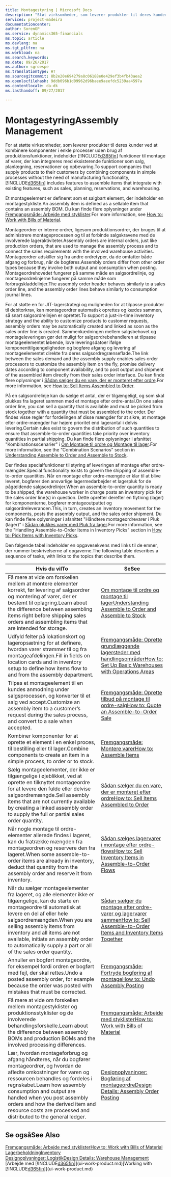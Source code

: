 ```yaml
---
title: Montagestyring | Microsoft Docs
description: "Støt virksomheder, som leverer produkter til deres kunder, ved at kombinere komponenter i enkle processer uden brug af produktionsfunktioner, men med funktioner til montage af varer, der kan integreres med eksisterende funktioner som salg, planlægning, reservationer og opbevaring."
services: project-madeira
documentationcenter: 
author: SorenGP
ms.service: dynamics365-financials
ms.topic: article
ms.devlang: na
ms.tgt_pltfrm: na
ms.workload: na
ms.search.keywords: 
ms.date: 09/26/2017
ms.author: sgroespe
ms.translationtype: HT
ms.sourcegitcommit: 8b2e20e694279a8c06188e0e429ef3b4fb43aea2
ms.openlocfilehash: 9ddb096b1d09962d96baee9aeefdc5239aa4597a
ms.contentlocale: da-dk
ms.lasthandoff: 09/27/2017

---
```

# <a name="assembly-management"></a><span data-ttu-id="6c5df-103">Montagestyring</span><span class="sxs-lookup"><span data-stu-id="6c5df-103">Assembly Management</span></span>
<span data-ttu-id="6c5df-104">For at støtte virksomheder, som leverer produkter til deres kunder ved at kombinere komponenter i enkle processer uden brug af produktionsfunktioner, indeholder [!INCLUDE[d365fin](includes/d365fin_md.md)] funktioner til montage af varer, der kan integreres med eksisterende funktioner som salg, planlægning, reservationer og opbevaring.</span><span class="sxs-lookup"><span data-stu-id="6c5df-104">To support companies that supply products to their customers by combining components in simple processes without the need of manufacturing functionality, [!INCLUDE[d365fin](includes/d365fin_md.md)] includes features to assemble items that integrate with existing features, such as sales, planning, reservations, and warehousing.</span></span>  

 <span data-ttu-id="6c5df-105">Et montageelement er defineret som et salgbart element, der indeholder en montagestykliste.</span><span class="sxs-lookup"><span data-stu-id="6c5df-105">An assembly item is defined as a sellable item that contains an assembly BOM.</span></span> <span data-ttu-id="6c5df-106">Du kan finde flere oplysninger under [Fremgangsmåde: Arbejde med styklister](inventory-how-work-BOMs.md).</span><span class="sxs-lookup"><span data-stu-id="6c5df-106">For more information, see [How to: Work with Bills of Material](inventory-how-work-BOMs.md).</span></span>

 <span data-ttu-id="6c5df-107">Montageordrer er interne ordrer, ligesom produktionsordrer, der bruges til at administrere montageprocessen og til at forbinde salgskravene med de involverede lageraktiviteter.</span><span class="sxs-lookup"><span data-stu-id="6c5df-107">Assembly orders are internal orders, just like production orders, that are used to manage the assembly process and to connect the sales requirements with the involved warehouse activities.</span></span> <span data-ttu-id="6c5df-108">Montageordrer adskiller sig fra andre ordretyper, da de omfatter både afgang og forbrug, når de bogføres.</span><span class="sxs-lookup"><span data-stu-id="6c5df-108">Assembly orders differ from other order types because they involve both output and consumption when posting.</span></span> <span data-ttu-id="6c5df-109">Montageordrehovedet fungerer på samme måde en salgsordrelinje, og montageordrelinjerne fungerer på samme måde som forbrugskladdelinjer.</span><span class="sxs-lookup"><span data-stu-id="6c5df-109">The assembly order header behaves similarly to a sales order line, and the assembly order lines behave similarly to consumption journal lines.</span></span>  

 <span data-ttu-id="6c5df-110">For at støtte en for JIT-lagerstrategi og muligheden for at tilpasse produkter til debitorkrav, kan montageordrer automatisk oprettes og kædes sammen, så snart salgsordrelinjen er oprettet.</span><span class="sxs-lookup"><span data-stu-id="6c5df-110">To support a just-in-time inventory strategy and the ability to customize products to customer requests, assembly orders may be automatically created and linked as soon as the sales order line is created.</span></span> <span data-ttu-id="6c5df-111">Sammenkædningen mellem salgsbehovet og montageleveringen gør det muligt for salgsordrebehandleren at tilpasse montageelementet løbende, love leveringsdatoer ifølge komponenttilgængeligheden og bogføre afgang og levering af montageelementet direkte fra deres salgsordregrænseflade.</span><span class="sxs-lookup"><span data-stu-id="6c5df-111">The link between the sales demand and the assembly supply enables sales order processors to customize the assembly item on the fly, promise delivery dates according to component availability, and to post output and shipment of the assembled item directly from their sales order interface.</span></span> <span data-ttu-id="6c5df-112">Du kan finde flere oplysninger i [Sådan sælger du en vare, der er monteret efter ordre](assembly-how-to-sell-items-assembled-to-order.md).</span><span class="sxs-lookup"><span data-stu-id="6c5df-112">For more information, see [How to: Sell Items Assembled to Order](assembly-how-to-sell-items-assembled-to-order.md).</span></span>  

 <span data-ttu-id="6c5df-113">På en salgsordrelinje kan du sælge et antal, der er tilgængeligt, og som skal plukkes fra lageret sammen med et montage efter ordre-antal.</span><span class="sxs-lookup"><span data-stu-id="6c5df-113">On one sales order line, you can sell a quantity that is available and must be picked from stock together with a quantity that must be assembled to the order.</span></span> <span data-ttu-id="6c5df-114">Der findes visse regler for fordelingen af disse mængder for at sikre, at montage efter ordre-mængder har højere prioritet end lagerantal i delvis levering.</span><span class="sxs-lookup"><span data-stu-id="6c5df-114">Certain rules exist to govern the distribution of such quantities to ensure that assemble-to-order quantities take priority over inventory quantities in partial shipping.</span></span> <span data-ttu-id="6c5df-115">Du kan finde flere oplysninger i afsnittet "Kombinationsscenarier" i [Om Montage til ordre og Montage til lager](assembly-assemble-to-order-or-assemble-to-stock.md).</span><span class="sxs-lookup"><span data-stu-id="6c5df-115">For more information, see the “Combination Scenarios” section in [Understanding Assemble to Order and Assemble to Stock](assembly-assemble-to-order-or-assemble-to-stock.md).</span></span>  

 <span data-ttu-id="6c5df-116">Der findes specialfunktioner til styring af leveringen af montage efter ordre-mængder.</span><span class="sxs-lookup"><span data-stu-id="6c5df-116">Special functionality exists to govern the shipping of assemble-to-order quantities.</span></span> <span data-ttu-id="6c5df-117">Når en montage efter ordre-mængde er klar til at blive leveret, bogfører den ansvarlige lagermedarbejder et lagerpluk for de pågældende salgsordrelinjer.</span><span class="sxs-lookup"><span data-stu-id="6c5df-117">When an assemble-to-order quantity is ready to be shipped, the warehouse worker in charge posts an inventory pick for the sales order line(s) in question.</span></span> <span data-ttu-id="6c5df-118">Dette opretter derefter en flytning (lager) for komponenterne, bogfører montageoutputtet og salgsordreleverancen.</span><span class="sxs-lookup"><span data-stu-id="6c5df-118">This, in turn, creates an inventory movement for the components, posts the assembly output, and the sales order shipment.</span></span> <span data-ttu-id="6c5df-119">Du kan finde flere oplysninger i afsnittet "Håndtere montageordrevarer i Pluk (lager)" i [Sådan plukkes varer med Pluk fra lager](warehouse-how-to-pick-items-with-inventory-picks.md).</span><span class="sxs-lookup"><span data-stu-id="6c5df-119">For more information, see the "Handling Assemble-to-Order Items in Inventory Picks” section in [How to: Pick Items with Inventory Picks](warehouse-how-to-pick-items-with-inventory-picks.md).</span></span>

<span data-ttu-id="6c5df-120">Den følgende tabel indeholder en opgavesekvens med links til de emner, der rummer beskrivelserne af opgaverne.</span><span class="sxs-lookup"><span data-stu-id="6c5df-120">The following table describes a sequence of tasks, with links to the topics that describe them.</span></span>   

|<span data-ttu-id="6c5df-121">**Hvis du vil**</span><span class="sxs-lookup"><span data-stu-id="6c5df-121">**To**</span></span>|<span data-ttu-id="6c5df-122">**Se**</span><span class="sxs-lookup"><span data-stu-id="6c5df-122">**See**</span></span>|  
|------------|-------------|  
|<span data-ttu-id="6c5df-123">Få mere at vide om forskellen mellem at montere elementer korrekt, før levering af salgsordrer og montering af varer, der er bestemt til oplagring.</span><span class="sxs-lookup"><span data-stu-id="6c5df-123">Learn about the difference between assembling items right before shipping sales orders and assembling items that are intended for storage.</span></span>|[<span data-ttu-id="6c5df-124">Om montage til ordre og montage til lager</span><span class="sxs-lookup"><span data-stu-id="6c5df-124">Understanding Assemble to Order and Assemble to Stock</span></span>](assembly-assemble-to-order-or-assemble-to-stock.md)|
|<span data-ttu-id="6c5df-125">Udfyld felter på lokationskort og lageropsætning for at definere, hvordan varer strømmer til og fra montageafdelingen.</span><span class="sxs-lookup"><span data-stu-id="6c5df-125">Fill in fields on location cards and in inventory setup to define how items flow to and from the assembly department.</span></span>|[<span data-ttu-id="6c5df-126">Fremgangsmåde: Oprette grundlæggende lagersteder med handlingsområder</span><span class="sxs-lookup"><span data-stu-id="6c5df-126">How to: Set Up Basic Warehouses with Operations Areas</span></span>](warehouse-how-to-set-up-basic-warehouses-with-operations-areas.md)|
|<span data-ttu-id="6c5df-127">Tilpas et montageelement til en kundes anmodning under salgsprocessen, og konverter til et salg ved accept.</span><span class="sxs-lookup"><span data-stu-id="6c5df-127">Customize an assembly item to a customer’s request during the sales process, and convert to a sale when accepted.</span></span>|[<span data-ttu-id="6c5df-128">Fremgangsmåde: Oprette tilbud på montage til ordre-salg</span><span class="sxs-lookup"><span data-stu-id="6c5df-128">How to: Quote an Assemble-to-Order Sale</span></span>](assembly-how-to-quote-an-assemble-to-order-sale.md)|
|<span data-ttu-id="6c5df-129">Kombiner komponenter for at oprette et element i en enkel proces, til bestilling eller til lager.</span><span class="sxs-lookup"><span data-stu-id="6c5df-129">Combine components to create an item in a simple process, to order or to stock.</span></span>|[<span data-ttu-id="6c5df-130">Fremgangsmåde: Montere varer</span><span class="sxs-lookup"><span data-stu-id="6c5df-130">How to: Assemble Items</span></span>](assembly-how-to-assemble-items.md)|  
|<span data-ttu-id="6c5df-131">Sælg montageelementer, der ikke er tilgængelige i øjeblikket, ved at oprette en tilknyttet montageordre for at levere den fulde eller delvise salgsordremængde.</span><span class="sxs-lookup"><span data-stu-id="6c5df-131">Sell assembly items that are not currently available by creating a linked assembly order to supply the full or partial sales order quantity.</span></span>|[<span data-ttu-id="6c5df-132">Sådan sælger du en vare, der er monteret efter ordre</span><span class="sxs-lookup"><span data-stu-id="6c5df-132">How to: Sell Items Assembled to Order</span></span>](assembly-how-to-sell-items-assembled-to-order.md)|
|<span data-ttu-id="6c5df-133">Når nogle montage til ordre-elementer allerede findes i lageret, kan du fratrække mængden fra montageordren og reservere den fra lageret.</span><span class="sxs-lookup"><span data-stu-id="6c5df-133">When some assemble-to-order items are already in inventory, deduct that quantity from the assembly order and reserve it from inventory.</span></span>|[<span data-ttu-id="6c5df-134">Sådan sælges lagervarer i montage efter ordre-flows</span><span class="sxs-lookup"><span data-stu-id="6c5df-134">How to: Sell Inventory Items in Assemble-to-Order Flows</span></span>](assembly-how-to-sell-inventory-items-in-assemble-to-order-flows.md)|  
|<span data-ttu-id="6c5df-135">Når du sælger montageelementer fra lageret, og alle elementer ikke er tilgængelige, kan du starte en montageordre til automatisk at levere en del af eller hele salgsordremængden.</span><span class="sxs-lookup"><span data-stu-id="6c5df-135">When you are selling assembly items from inventory and all items are not available, initiate an assembly order to automatically supply a part or all of the sales order quantity.</span></span>|[<span data-ttu-id="6c5df-136">Sådan sælger du montage efter ordre-varer og lagervarer sammen</span><span class="sxs-lookup"><span data-stu-id="6c5df-136">How to: Sell Assemble-to-Order Items and Inventory Items Together</span></span>](assembly-how-to-sell-assemble-to-order-items-and-inventory-items-together.md)|
|<span data-ttu-id="6c5df-137">Annuller en bogført montageordre, for eksempel fordi ordren er bogført med fejl, der skal rettes.</span><span class="sxs-lookup"><span data-stu-id="6c5df-137">Undo a posted assembly order, for example because the order was posted with mistakes that must be corrected.</span></span>|[<span data-ttu-id="6c5df-138">Fremgangsmåde: Fortryde bogføring af montage</span><span class="sxs-lookup"><span data-stu-id="6c5df-138">How to: Undo Assembly Posting</span></span>](assembly-how-to-undo-assembly-posting.md)|
|<span data-ttu-id="6c5df-139">Få mere at vide om forskellen mellem montagestyklister og produktionsstyklister og de involverede behandlingsforskelle.</span><span class="sxs-lookup"><span data-stu-id="6c5df-139">Learn about the difference between assembly BOMs and production BOMs and the involved processing differences.</span></span>|[<span data-ttu-id="6c5df-140">Fremgangsmåde: Arbejde med styklister</span><span class="sxs-lookup"><span data-stu-id="6c5df-140">How to: Work with Bills of Material</span></span>](inventory-how-work-BOMs.md)|
|<span data-ttu-id="6c5df-141">Lær, hvordan montageforbrug og afgang håndteres, når du bogfører montageordrer, og hvordan de afledte omkostninger for varen og ressourcen behandles og fordeles i regnskabet.</span><span class="sxs-lookup"><span data-stu-id="6c5df-141">Learn how assembly consumption and output are handled when you post assembly orders and how the derived item and resource costs are processed and distributed to the general ledger.</span></span>|[<span data-ttu-id="6c5df-142">Designoplysninger: Bogføring af montageordre</span><span class="sxs-lookup"><span data-stu-id="6c5df-142">Design Details: Assembly Order Posting</span></span>](design-details-assembly-order-posting.md)|  

## <a name="see-also"></a><span data-ttu-id="6c5df-143">Se også</span><span class="sxs-lookup"><span data-stu-id="6c5df-143">See Also</span></span>  
[<span data-ttu-id="6c5df-144">Fremgangsmåde: Arbejde med styklister</span><span class="sxs-lookup"><span data-stu-id="6c5df-144">How to: Work with Bills of Material</span></span>](inventory-how-work-BOMs.md)  
[<span data-ttu-id="6c5df-145">Lagerbeholdning</span><span class="sxs-lookup"><span data-stu-id="6c5df-145">Inventory</span></span>](inventory-manage-inventory.md)  
[<span data-ttu-id="6c5df-146">Designoplysninger: Logistik</span><span class="sxs-lookup"><span data-stu-id="6c5df-146">Design Details: Warehouse Management</span></span>](design-details-warehouse-management.md)  
<span data-ttu-id="6c5df-147">[Arbejde med [!INCLUDE[d365fin](includes/d365fin_md.md)]](ui-work-product.md)</span><span class="sxs-lookup"><span data-stu-id="6c5df-147">[Working with [!INCLUDE[d365fin](includes/d365fin_md.md)]](ui-work-product.md)</span></span>

